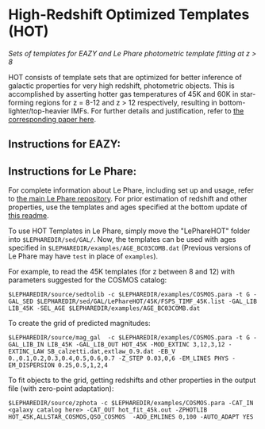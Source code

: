 # High-Redshift Optimized Templates (HOT)
*Sets of templates for EAZY and Le Phare photometric template fitting at z > 8*

HOT consists of template sets that are optimized for better inference of galactic properties for very high redshift, photometric objects. This is accomplished by asserting hotter gas temperatures of 45K and 60K in star-forming regions for z = 8-12 and z > 12 respectively, resulting in bottom-lighter/top-heavier IMFs. For further details and justification, refer to [the corresponding paper here](<insert link>).

## Instructions for EAZY:

## Instructions for Le Phare:
For complete information about Le Phare, including set up and usage, refer to [the main Le Phare repository](https://gitlab.lam.fr/Galaxies/LEPHARE). For prior estimation of redshift and other properties, use the templates and ages specified at the bottom update of [this readme](https://gitlab.lam.fr/Galaxies/LEPHARE/-/blob/master/sed/GAL/BC03_CHAB/README).

To use HOT Templates in Le Phare, simply move the "LePhareHOT" folder into `$LEPHAREDIR/sed/GAL/`. Now, the templates can be used with ages specified in `$LEPHAREDIR/examples/AGE_BC03COMB.dat` (Previous versions of Le Phare may have `test` in place of `examples`).

For example, to read the 45K templates (for z between 8 and 12) with parameters suggested for the COSMOS catalog:

```
$LEPHAREDIR/source/sedtolib -c $LEPHAREDIR/examples/COSMOS.para -t G -GAL_SED $LEPHAREDIR/sed/GAL/LePhareHOT/45K/FSPS_TIMF_45K.list -GAL_LIB LIB_45K -SEL_AGE $LEPHAREDIR/examples/AGE_BC03COMB.dat
```

To create the grid of predicted magnitudes:

```
$LEPHAREDIR/source/mag_gal  -c $LEPHAREDIR/examples/COSMOS.para -t G -GAL_LIB_IN LIB_45K -GAL_LIB_OUT HOT_45K -MOD_EXTINC 3,12,3,12 -EXTINC_LAW SB_calzetti.dat,extlaw_0.9.dat -EB_V 0.,0.1,0.2,0.3,0.4,0.5,0.6,0.7 -Z_STEP 0.03,0,6 -EM_LINES PHYS -EM_DISPERSION 0.25,0.5,1,2,4
```

To fit objects to the grid, getting redshifts and other properties in the output file (with zero-point adaptation):

```
$LEPHAREDIR/source/zphota -c $LEPHAREDIR/examples/COSMOS.para -CAT_IN <galaxy catalog here> -CAT_OUT hot_fit_45k.out -ZPHOTLIB HOT_45K,ALLSTAR_COSMOS,QSO_COSMOS  -ADD_EMLINES 0,100 -AUTO_ADAPT YES
```
